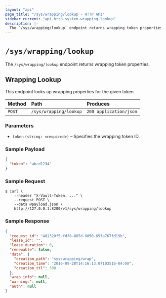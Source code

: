 ```yaml
---
layout: "api"
page_title: "/sys/wrapping/lookup - HTTP API"
sidebar_current: "api-http-system-wrapping-lookup"
description: |-
  The `/sys/wrapping/lookup` endpoint returns wrapping token properties.
---
```


# `/sys/wrapping/lookup`

The `/sys/wrapping/lookup` endpoint returns wrapping token properties.

## Wrapping Lookup

This endpoint looks up wrapping properties for the given token.

| Method   | Path                         | Produces               |
| :------- | :--------------------------- | :--------------------- |
| `POST`   | `/sys/wrapping/lookup`       | `200 application/json` |

### Parameters

- `token` `(string: <required>)` – Specifies the wrapping token ID.

### Sample Payload

```json
{
  "token": "abcd1234"
}
```

### Sample Request

```
$ curl \
    --header "X-Vault-Token: ..." \
    --request POST \
    --data @payload.json \
    http://127.0.0.1:8200/v1/sys/wrapping/lookup
```

### Sample Response

```json
{
  "request_id": "481320f5-fdf8-885d-8050-65fa767fd19b",
  "lease_id": "",
  "lease_duration": 0,
  "renewable": false,
  "data": {
    "creation_path": "sys/wrapping/wrap",
    "creation_time": "2016-09-28T14:16:13.07103516-04:00",
    "creation_ttl": 300
  },
  "wrap_info": null,
  "warnings": null,
  "auth": null
}
```
